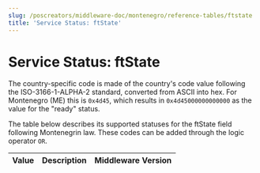 ```yaml
---
slug: /poscreators/middleware-doc/montenegro/reference-tables/ftstate
title: 'Service Status: ftState'
---
```


# Service Status: ftState

The country-specific code is made of the country's code value following the ISO-3166-1-ALPHA-2 standard, converted from ASCII into hex. For Montenegro (ME) this is `0x4d45`, which results in `0x4d45000000000000` as the value for the "ready" status.

The table below describes its supported statuses for the ftState field following Montenegrin law. These codes can be added through the logic operator `OR`<span id="t-service-status-ftstate-22">.</span>

| **Value**            | **Description**                | **Middleware Version** |
|----------------------|--------------------------------|------------------------|